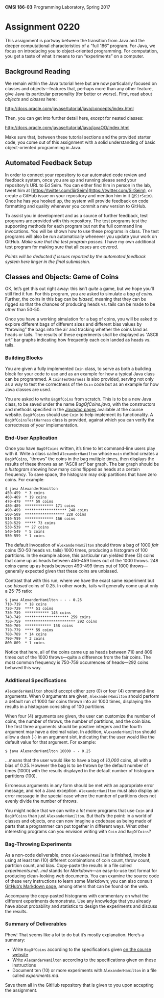 **CMSI 186-03** Programming Laboratory, Spring 2017

# Assignment 0220
This assignment is partway between the transition from Java and the deeper computational characteristics of a “full 186” program. For Java, we focus on introducing you to object-oriented programming. For computation, you get a taste of what it means to run “experiments” on a computer.

## Background Reading
We remain within the Java tutorial here but are now particularly focused on classes and objects—features that, perhaps more than any other feature, give Java its particular personality (for better or worse). First, read about _objects_ and _classes_ here:

http://docs.oracle.com/javase/tutorial/java/concepts/index.html

Then, you can get into further detail here, _except_ for nested classes:

http://docs.oracle.com/javase/tutorial/java/javaOO/index.html

Make sure that, between these tutorial sections and the provided starter code, you come out of this assignment with a solid understanding of basic object-oriented programming in Java.

## Automated Feedback Setup
In order to connect your repository to our automated code review and feedback system, once you are up and running please send your repository’s URL to Ed Seim. You can either find him in person in the lab, tweet him at [https://twitter.com/SirSeim](https://twitter.com/SirSeim), or create a GitHub issue on your repository and mention him in it (`@SirSeim`). Once he has you hooked up, the system will provide feedback on code formatting and quality whenever you commit a new version to GitHub.

To assist you in development and as a source of further feedback, test programs are provided with this repository. The test programs test the supporting methods for each program but not the full command line invocations. You will be shown how to use these programs in class. The test programs will also be run automatically whenever you update your work on GitHub. _Make sure that the test program passes._ I have my own additional test program for making sure that all cases are covered.

_Points will be deducted if issues reported by the automated feedback system here linger in the final submission._

## Classes and Objects: Game of Coins
OK, let’s get this out right away: this isn’t _quite_ a game, but we hope you’ll still find it fun. For this program, you are asked to simulate a _bag of coins_. Further, the coins in this bag can be _biased_, meaning that they can be rigged so that the chances of producing heads vs. tails can be made to be _other_ than 50-50.

Once you have a working simulation for a bag of coins, you will be asked to explore different bags of different sizes and different bias values by “throwing” the bags into the air and tracking whether the coins land as heads or tails. The results of these experiments shall be displayed as “ASCII art” bar graphs indicating how frequently each coin landed as heads vs. tails.

### Building Blocks
You are given a fully implemented `Coin` class, to serve as both a building block for your code to use and as an example for how a typical Java class can be programmed. A `CoinTestHarness` is also provided, serving not only as a way to test the correctness of the `Coin` code but as an example for how Java classes are used.

You are asked to write `BagOfCoins` from scratch. This is to be a new Java class, to be saved under the name _BagOfCoins.java_, with the constructors and methods specified in the [_Javadoc_ pages](http://myweb.lmu.edu/dondi/spring2017/cmsi186/bag-of-coins) available at the course website. `BagOfCoins` should use `Coin` to help implement its functionality. A `BagOfCoinsTestHarness` class is provided, against which you can verify the correctness of your implementation.

### End-User Application
Once you have `BagOfCoins` written, it’s time to let command-line users play with it. Write a class called `AlexanderHamilton` whose `main` method creates a `BagOfCoins`, “throws” the coins in the bag multiple times, then displays the results of these throws as an “ASCII art” bar graph. The bar graph should be a _histogram_ showing how many coins flipped as heads at a certain frequency. To save space, the histogram may skip partitions that have zero coins. For example:

    $ java AlexanderHamilton
    450-459  * 3 coins
    460-469  * 19 coins
    470-479  **** 59 coins
    480-489  ************* 171 coins
    490-499  ******************* 248 coins
    500-509  ****************** 228 coins
    510-519  ************* 166 coins
    520-529  ***** 73 coins
    530-539  ** 27 coins
    540-549  * 5 coins
    550-559  * 1 coins

The default invocation of `AlexanderHamilton` should throw a bag of 1000 _fair_ coins (50-50 heads vs. tails) 1000 times, producing a histogram of 100 partitions. In the example above, this particular run yielded three (3) coins that came up as heads between 450-459 times out of the 1000 throws. 248 coins came up as heads between 490-499 times out of 1000 throws—generally expected given that these coins are unbiased.

Contrast that with this run, where we have the exact same experiment but use _biased_ coins of 0.25. In other words, tails will generally come up at only a 25-75 ratio:

    $ java AlexanderHamilton - - - 0.25
    710-719  * 18 coins
    720-729  **** 51 coins
    730-739  *********** 145 coins
    740-749  ******************** 259 coins
    750-759  *********************** 292 coins
    760-769  ************ 158 coins
    770-779  **** 59 coins
    780-789  * 14 coins
    790-799  * 3 coins
    800-809  * 1 coins

Notice that here, all of the coins came up as heads between 710 and 809 times out of the 1000 throws—quite a difference from the fair coins. The most common frequency is 750-759 occurrences of heads—292 coins behaved this way.

### Additional Specifications
`AlexanderHamilton` should accept either zero (0) or four (4) command-line arguments. When 0 arguments are given, `AlexanderHamilton` should perform a default run of 1000 fair coins thrown into air 1000 times, displaying the results in a histogram consisting of 100 partitions.

When four (4) arguments are given, the user can customize the number of coins, the number of throws, the number of partitions, and the coin bias. The first three arguments should be positive integers and the fourth argument may have a decimal value. In addition, `AlexanderHamilton` should allow a dash (`-`) in an argument slot, indicating that the user would like the default value for that argument. For example:

    $ java AlexanderHamilton 10000 - - 0.25

…means that the user would like to have a bag of _10,000_ coins, all with a bias of 0.25. However the bag is to be thrown by the default number of times (1000) with the results displayed in the default number of histogram partitions (100).

Erroneous arguments in any form should be met with an appropriate error message, and _not_ a Java exception. `AlexanderHamilton` must also display an error message in the special case where the number of partitions does not evenly divide the number of throws.

You might notice that we can write a _lot_ more programs that use `Coin` and `BagOfCoins` than just `AlexanderHamilton`. But that’s the point: in a world of classes and objects, one can now imagine a codebase as being made of parts that a programmer can put together in different ways. What other interesting programs can you envision writing with `Coin` and `BagOfCoins`?

### Bag-Throwing Experiments
As a non-code deliverable, once `AlexanderHamilton` is finished, invoke it using at least ten (10) different combinations of coin count, throw count, partition count, and bias. Copy-paste the results in a file called _experiments.md_. _.md_ stands for _Markdown_—an easy-to-use text format for producing clean-looking web documents. You can examine the source code of these very instructions to learn some Markdown; you can also consult [GitHub’s Markdown page](https://guides.github.com/features/mastering-markdown/), among others that can be found on the web.

Accompany the copy-pasted histograms with commentary on what the different experiments demonstrate. Use any knowledge that you already have about probability and statistics to design the experiments and discuss the results.

### Summary of Deliverables
Phew! That seems like a lot to do but it’s mostly explanation. Here’s a summary:

- Write `BagOfCoins` according to the specifications given [on the course website](http://myweb.lmu.edu/dondi/spring2017/cmsi186/bag-of-coins)
- Write `AlexanderHamilton` according to the specifications given on these instructions
- Document ten (10) or more experiments with `AlexanderHamilton` in a file called _experiments.md_.

Save them all in the GitHub repository that is given to you upon accepting the assignment.
